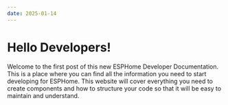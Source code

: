 ```yaml
---
date: 2025-01-14
---
```


# Hello Developers!

Welcome to the first post of this new ESPHome Developer Documentation. 
This is a place where you can find all the information you need to start developing for ESPHome. 
This website will cover everything you need to create components and how to structure your code
so that it will be easy to maintain and understand.

